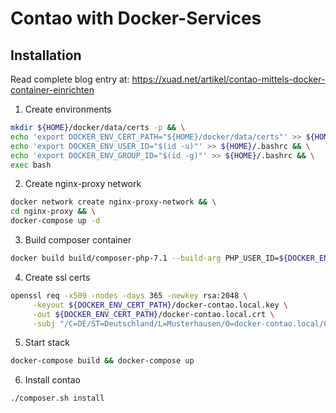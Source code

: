 # Contao with Docker-Services

## Installation

Read complete blog entry at: https://xuad.net/artikel/contao-mittels-docker-container-einrichten

1. Create environments
```bash
mkdir ${HOME}/docker/data/certs -p && \
echo 'export DOCKER_ENV_CERT_PATH="${HOME}/docker/data/certs"' >> ${HOME}/.bashrc && \
echo 'export DOCKER_ENV_USER_ID="$(id -u)"' >> ${HOME}/.bashrc && \
echo 'export DOCKER_ENV_GROUP_ID="$(id -g)"' >> ${HOME}/.bashrc && \
exec bash
```

2. Create nginx-proxy network
```bash
docker network create nginx-proxy-network && \
cd nginx-proxy && \
docker-compose up -d
```

3. Build composer container
```bash
docker build build/composer-php-7.1 --build-arg PHP_USER_ID=${DOCKER_ENV_USER_ID} --build-arg PHP_GROUP_ID=${DOCKER_ENV_GROUP_ID} -t xuad/composer:7.1
```

4. Create ssl certs
```bash
openssl req -x509 -nodes -days 365 -newkey rsa:2048 \
     -keyout ${DOCKER_ENV_CERT_PATH}/docker-contao.local.key \
     -out ${DOCKER_ENV_CERT_PATH}/docker-contao.local.crt \
     -subj "/C=DE/ST=Deutschland/L=Musterhausen/O=docker-contao.local/CN=docker-contao.local"
``` 

5. Start stack
```bash
docker-compose build && docker-compose up
```

6. Install contao
```bash
./composer.sh install
```
